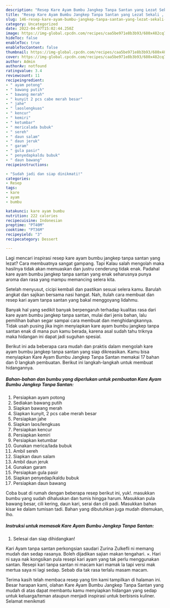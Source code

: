 ```yaml
---
description: "Resep Kare Ayam Bumbu Jangkep Tanpa Santan yang Lezat Sekali , Mantap"
title: "Resep Kare Ayam Bumbu Jangkep Tanpa Santan yang Lezat Sekali , Mantap"
slug: 146-resep-kare-ayam-bumbu-jangkep-tanpa-santan-yang-lezat-sekali-mantap
category: Uncategorized
date: 2022-04-07T15:02:44.250Z
image: https://img-global.cpcdn.com/recipes/caa5be971e8b3b93/680x482cq70/kare-ayam-bumbu-jangkep-tanpa-santan-foto-resep-utama.jpg
hideToc: false
enableToc: true
enableTocContent: false
thumbnail: https://img-global.cpcdn.com/recipes/caa5be971e8b3b93/680x482cq70/kare-ayam-bumbu-jangkep-tanpa-santan-foto-resep-utama.jpg
cover: https://img-global.cpcdn.com/recipes/caa5be971e8b3b93/680x482cq70/kare-ayam-bumbu-jangkep-tanpa-santan-foto-resep-utama.jpg
author: Admin
authorAv: notfound
ratingvalue: 3.4
reviewcount: 11
recipeingredient:
- " ayam potong"
- " bawang putih"
- " bawang merah"
- " kunyit 2 pcs cabe merah besar"
- " jahe"
- " laoslengkuas"
- " kencur"
- " kemiri"
- " ketumbar"
- " mericalada bubuk"
- " sereh"
- " daun salam"
- " daun jeruk"
- " garam"
- " gula pasir"
- " penyedapkaldu bubuk"
- " daun bawang"
recipeinstructions:

- "Sudah jadi dan siap dinikmati!"
categories:
- Resep
tags:
- kare
- ayam
- bumbu

katakunci: kare ayam bumbu 
nutrition: 222 calories
recipecuisine: Indonesian
preptime: "PT40M"
cooktime: "PT36M"
recipeyield: "3"
recipecategory: Dessert

---
```



Lagi mencari inspirasi resep kare ayam bumbu jangkep tanpa santan yang lezat? Cara membuatnya sangat gampang. Tapi Kalau salah mengolah maka hasilnya tidak akan memuaskan dan justru cenderung tidak enak. Padahal kare ayam bumbu jangkep tanpa santan yang enak seharusnya punya aroma dan rasa yang mampu memancing selera kita.


Setelah menyusut, cicipi kembali dan pastikan sesuai selera kamu. Barulah angkat dan sajikan bersama nasi hangat. Nah, itulah cara membuat dan resep kari ayam tanpa santan yang bakal menggoyang lidahmu.

Banyak hal yang sedikit banyak berpengaruh terhadap kualitas rasa dari kare ayam bumbu jangkep tanpa santan, mulai dari jenis bahan, lalu pemilihan bahan segar sampai cara membuat dan menghidangkannya. Tidak usah pusing jika ingin menyiapkan kare ayam bumbu jangkep tanpa santan enak di mana pun kamu berada, karena asal sudah tahu triknya maka hidangan ini dapat jadi suguhan spesial.


Berikut ini ada beberapa cara mudah dan praktis dalam mengolah kare ayam bumbu jangkep tanpa santan yang siap dikreasikan. Kamu bisa menyiapkan Kare Ayam Bumbu Jangkep Tanpa Santan memakai 17 bahan dan 0 langkah pembuatan. Berikut ini langkah-langkah untuk membuat hidangannya.

<!--inarticleads1-->

##### Bahan-bahan dan bumbu yang diperlukan untuk pembuatan Kare Ayam Bumbu Jangkep Tanpa Santan:

1. Persiapkan  ayam potong
1. Sediakan  bawang putih
1. Siapkan  bawang merah
1. Siapkan  kunyit, 2 pcs cabe merah besar
1. Persiapkan  jahe
1. Siapkan  laos/lengkuas
1. Persiapkan  kencur
1. Persiapkan  kemiri
1. Persiapkan  ketumbar
1. Gunakan  merica/lada bubuk
1. Ambil  sereh
1. Siapkan  daun salam
1. Ambil  daun jeruk
1. Gunakan  garam
1. Persiapkan  gula pasir
1. Siapkan  penyedap/kaldu bubuk
1. Persiapkan  daun bawang


Coba buat di rumah dengan beberapa resep berikut ini, yuk!. masukkan bumbu yang sudah dihaluskan dan tumis hingga harum. Masukkan pula bawang besar, cili kering, daun kari, serai dan cili padi. Masukkan bahan kisar ke dalam tumisan tadi. Bahan yang dibutuhkan juga mudah ditemukan, lho. 

<!--inarticleads2-->

##### Instruksi untuk memasak Kare Ayam Bumbu Jangkep Tanpa Santan:


1. Selesai dan siap dihidangkan!

Kari Ayam tanpa santan perkongsian saudari Zurina Zulkefli ni memang mudah dan sedap rasanya. Boleh dijadikan sajian makan tengahari. ×. Hari ni saya nak kongsikan pula resepi kari ayam yang tak perlu menggunakan santan. Resepi kari tanpa santan ni macam kari mamak la tapi versi mak mertua saya ni lagi sedap. Sebab dia tak rasa terlalu masam macam. 

Terima kasih telah membaca resep yang tim kami tampilkan di halaman ini. Besar harapan kami, olahan Kare Ayam Bumbu Jangkep Tanpa Santan yang mudah di atas dapat membantu kamu menyiapkan hidangan yang sedap untuk keluarga/teman ataupun menjadi inspirasi untuk berbisnis kuliner. Selamat menikmati
